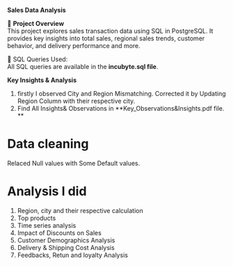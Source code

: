 **Sales Data Analysis**   

📌 **Project Overview**  
This project explores sales transaction data using SQL in PostgreSQL. It provides key insights into total sales, regional sales trends, customer behavior, and delivery performance and more. 

📜 SQL Queries Used:  
All SQL queries are available in the **incubyte.sql file**.  

**Key Insights & Analysis**  

1. firstly I observed City and Region Mismatching. Corrected it by Updating Region Column with their respective city.
2. Find All Insights& Observations in **Key_Observations&Insights.pdf file. **

# Data cleaning  
Relaced Null values with Some Default values.  

# Analysis I did
1. Region, city and their respective calculation  
2. Top products  
3. Time series analysis  
4. Impact of Discounts on Sales  
5. Customer Demographics Analysis  
6. Delivery & Shipping Cost Analysis  
7. Feedbacks, Retun and loyalty Analysis  
